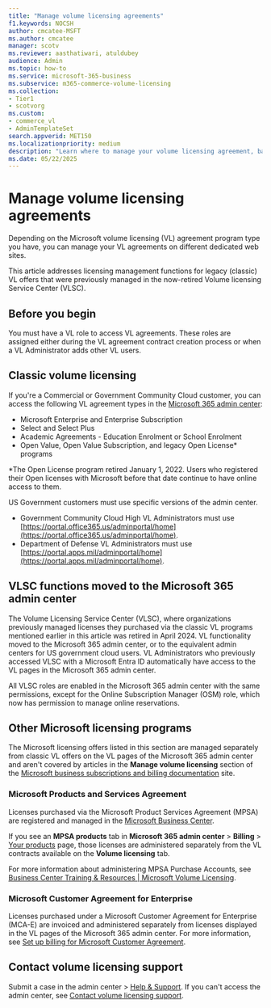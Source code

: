 ```yaml
---
title: "Manage volume licensing agreements"
f1.keywords: NOCSH
author: cmcatee-MSFT
ms.author: cmcatee
manager: scotv
ms.reviewer: aasthatiwari, atuldubey
audience: Admin
ms.topic: how-to
ms.service: microsoft-365-business
ms.subservice: m365-commerce-volume-licensing
ms.collection:
- Tier1
- scotvorg
ms.custom:
- commerce_vl
- AdminTemplateSet
search.appverid: MET150
ms.localizationpriority: medium
description: "Learn where to manage your volume licensing agreement, based on which agreement program type you have."
ms.date: 05/22/2025
---
```


# Manage volume licensing agreements

Depending on the Microsoft volume licensing (VL) agreement program type you have, you can manage your VL agreements on different dedicated web sites.

This article addresses licensing management functions for legacy (classic) VL offers that were previously managed in the now-retired Volume licensing Service Center (VLSC).

## Before you begin

You must have a VL role to access VL agreements. These roles are assigned either during the VL agreement contract creation process or when a VL Administrator adds other VL users.

## Classic volume licensing

If you're a Commercial or Government Community Cloud customer, you can access the following VL agreement types in the <a href="https://go.microsoft.com/fwlink/p/?linkid=2024339" target="_blank">Microsoft 365 admin center</a>:

- Microsoft Enterprise and Enterprise Subscription
- Select and Select Plus
- Academic Agreements - Education Enrolment or School Enrolment
- Open Value, Open Value Subscription, and legacy Open License* programs

*The Open License program retired January 1, 2022. Users who registered their Open licenses with Microsoft before that date continue to have online access to them.

US Government customers must use specific versions of the admin center.

- Government Community Cloud High VL Administrators must use [https://portal.office365.us/adminportal/home](https://portal.office365.us/adminportal/home).
- Department of Defense VL Administrators must use [https://portal.apps.mil/adminportal/home](https://portal.apps.mil/adminportal/home).

## VLSC functions moved to the Microsoft 365 admin center

The Volume Licensing Service Center (VLSC), where organizations previously managed licenses they purchased via the classic VL programs mentioned earlier in this article was retired in April 2024. VL functionality moved to the Microsoft 365 admin center, or to the equivalent admin centers for US government cloud users. VL Administrators who previously accessed VLSC with a Microsoft Entra ID automatically have access to the VL pages in the Microsoft 365 admin center.  

All VLSC roles are enabled in the Microsoft 365 admin center with the same permissions, except for the Online Subscription Manager (OSM) role, which now has permission to manage online reservations.

## Other Microsoft licensing programs

The Microsoft licensing offers listed in this section are managed separately from classic VL offers on the VL pages of the Microsoft 365 admin center and aren't covered by articles in the **Manage volume licensing** section of the [Microsoft business subscriptions and billing documentation](../index.yml) site.

### Microsoft Products and Services Agreement

Licenses purchased via the Microsoft Product Services Agreement (MPSA) are registered and managed in the [Microsoft Business Center](https://businessaccount.microsoft.com/customer).

If you see an **MPSA products** tab in **Microsoft 365 admin center** > **Billing** > <a href="https://go.microsoft.com/fwlink/p/?linkid=842054" target="_blank">Your products</a> page, those licenses are administered separately from the VL contracts available on the **Volume licensing** tab.

For more information about administering MPSA Purchase Accounts, see [Business Center Training & Resources | Microsoft Volume Licensing](https://www.microsoft.com/licensing/existing-customer/business-center-training-and-resources).

### Microsoft Customer Agreement for Enterprise

Licenses purchased under a Microsoft Customer Agreement for Enterprise (MCA-E) are invoiced and administered separately from licenses displayed in the VL pages of the Microsoft 365 admin center. For more information, see [Set up billing for Microsoft Customer Agreement](/azure/cost-management-billing/manage/mca-setup-account).

## Contact volume licensing support

Submit a case in the admin center > <a href="https://go.microsoft.com/fwlink/p/?linkid=2166757" target="_blank">Help & Support</a>. If you can't access the admin center, see [Contact volume licensing support](contact-vl-support.md).
